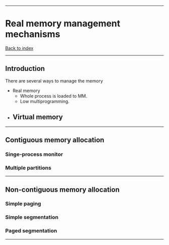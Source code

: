 
---
# Real memory management mechanisms

[Back to index](../index.md)

---
## Introduction
There are several ways to manage the memory
- Real memory
	- Whole process is loaded to MM.
	- Low multiprogramming.
- Virtual memory
	- 

---
## Contiguous memory allocation
### Singe-process monitor

### Multiple partitions


---
## Non-contiguous memory allocation
### Simple paging

### Simple segmentation

### Paged segmentation


---